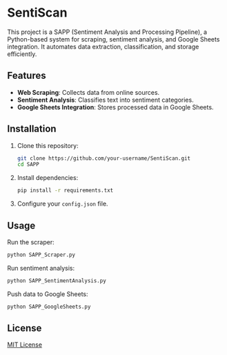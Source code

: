 # SentiScan

This project is a SAPP (Sentiment Analysis and Processing Pipeline), a Python-based system for scraping, sentiment analysis, and Google Sheets integration. It automates data extraction, classification, and storage efficiently.

## Features
- **Web Scraping**: Collects data from online sources.
- **Sentiment Analysis**: Classifies text into sentiment categories.
- **Google Sheets Integration**: Stores processed data in Google Sheets.

## Installation
1. Clone this repository:
   ```sh
   git clone https://github.com/your-username/SentiScan.git
   cd SAPP
   ```
2. Install dependencies:
   ```sh
   pip install -r requirements.txt
   ```
3. Configure your `config.json` file.

## Usage
Run the scraper:
```sh
python SAPP_Scraper.py
```
Run sentiment analysis:
```sh
python SAPP_SentimentAnalysis.py
```
Push data to Google Sheets:
```sh
python SAPP_GoogleSheets.py
```

## License
[MIT License](LICENSE)

